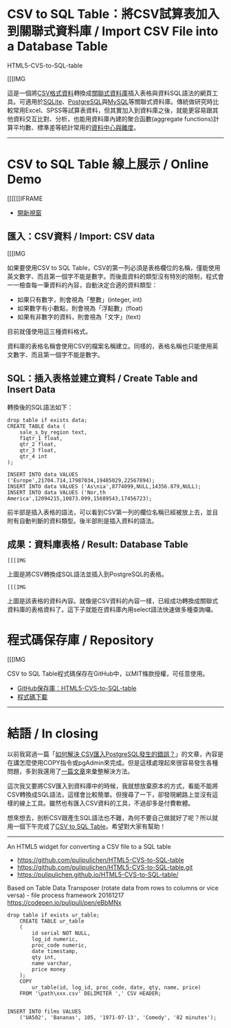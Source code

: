# CSV to SQL Table：將CSV試算表加入到關聯式資料庫 / Import CSV File into a Database Table
HTML5-CVS-to-SQL-table

[[[IMG

這是一個將[CSV格式資料](http://blog.pulipuli.info/2017/09/data-source-and-format.html)轉換成[關聯式資料庫](https://www.wikiwand.com/zh/%E5%85%B3%E7%B3%BB%E6%95%B0%E6%8D%AE%E5%BA%93)插入表格與資料SQL語法的網頁工具。可適用於[SQLite](https://www.wikiwand.com/zh/SQLite)、[PostgreSQL](https://www.wikiwand.com/zh/PostgreSQL)與[MySQL](https://www.wikiwand.com/zh/MySQL)等關聯式資料庫。傳統做研究時比較常用Excel、SPSS等試算表資料，但其實加入到資料庫之後，就能更容易跟其他資料交互比對、分析，也能用資料庫內建的聚合函數(aggregate functions)計算平均數、標準差等統計常用的[資料中心與離度](http://blog.pulipuli.info/2017/09/measures-of-center-and-spread.html)。

----

# CSV to SQL Table 線上展示 / Online Demo

[[[[[[IFRAME

- [開新視窗](https://pulipulichen.github.io/HTML5-CVS-to-SQL-table/)

## 匯入：CSV資料 / Import: CSV data

[[[IMG

如果要使用CSV to SQL Table，CSV的第一列必須是表格欄位的名稱，僅能使用英文數字、而且第一個字不能是數字。而後面資料的類型沒有特別的限制，程式會一一檢查每一筆資料的內容，自動決定合適的資料類型：

- 如果只有數字，則會視為「整數」(integer, int)
- 如果數字有小數點，則會視為「浮點數」(float)
- 如果有非數字的資料，則會視為「文字」(text)

目前就僅使用這三種資料格式。

資料庫的表格名稱會使用CSV的檔案名稱建立。同樣的，表格名稱也只能使用英文數字、而且第一個字不能是數字。

## SQL：插入表格並建立資料 / Create Table and Insert Data 

轉換後的SQL語法如下：

    drop table if exists data;
    CREATE TABLE data (
    	sale_s_by_region text,
    	f1qtr_1 float,
    	qtr_2 float,
    	qtr_3 float,
    	qtr_4 int
    );
    
    INSERT INTO data VALUES ('Europe',21704.714,17987034,19485029,22567894);
    INSERT INTO data VALUES ('As\nia',8774099,NULL,14356.879,NULL);
    INSERT INTO data VALUES ('Nor,th America',12094215,10873.099,15689543,17456723);

前半部是插入表格的語法，可以看到CSV第一列的欄位名稱已經被放上去，並且附有自動判斷的資料類型。後半部則是插入資料的語法。

## 成果：資料庫表格 / Result: Database Table  

    [[[IMG

上圖是將CSV轉換成SQL語法並插入到PostgreSQL的表格。

    [[[IMG

上圖是該表格的資料內容。就像是CSV資料的內容一樣，已經成功轉換成關聯式資料庫的表格資料了。這下子就能在資料庫內用select語法快速做多種查詢囉。

# 程式碼保存庫 / Repository

[[[IMG

CSV to SQL Table程式碼保存在GitHub中，以MIT條款授權，可任意使用。

- [GitHub保存庫：HTML5-CVS-to-SQL-table](https://github.com/pulipulichen/HTML5-CVS-to-SQL-table)
- [程式碼下載](https://github.com/pulipulichen/HTML5-CVS-to-SQL-table/archive/master.zip)

----

# 結語 / In closing

以前我寫過一篇「[如何解決 CSV匯入PostgreSQL發生的錯誤？](http://blog.pulipuli.info/2016/11/csvpostgresql-how-to-resolve-problems.html)」的文章，內容是在講怎麼使用COPY指令或pgAdmin來完成。但是這樣處理起來很容易發生各種問題，多到我還用了[一篇文章](http://blog.pulipuli.info/2016/11/csvpostgresql-how-to-resolve-problems.html)來彙整解決方法。

這次我又要將CSV匯入到資料庫中的時候，我就想放棄原本的方式，看能不能將CSV轉換成SQL語法，這樣會比較簡單。但搜尋了一下，卻發現網路上並沒有這樣的線上工具。雖然也有匯入CSV資料的工具，不過卻多是付費軟體。

想來想去，剖析CSV跟產生SQL語法也不難，為何不要自己做就好了呢？所以就用一個下午完成了[CSV to SQL Table](https://pulipulichen.github.io/HTML5-CVS-to-SQL-table/)。希望對大家有幫助！

----

An HTML5 widget for converting a CSV file to a SQL table

- https://github.com/pulipulichen/HTML5-CVS-to-SQL-table
- https://github.com/pulipulichen/HTML5-CVS-to-SQL-table.git
- https://pulipulichen.github.io/HTML5-CVS-to-SQL-table/

Based on 
Table Data Transposer (rotate data from rows to columns or vice versa) - file process framework 20161217
https://codepen.io/pulipuli/pen/eBbMNx

````
drop table if exists ur_table;
    CREATE TABLE ur_table
    (
        id serial NOT NULL,
        log_id numeric, 
        proc_code numeric,
        date timestamp,
        qty int,
        name varchar,
        price money
    );
    COPY 
        ur_table(id, log_id, proc_code, date, qty, name, price)
    FROM '\path\xxx.csv' DELIMITER ',' CSV HEADER;


INSERT INTO films VALUES
    ('UA502', 'Bananas', 105, '1971-07-13', 'Comedy', '82 minutes');
````